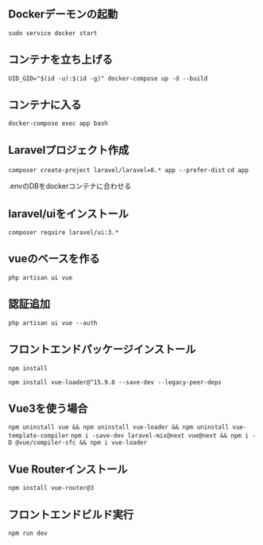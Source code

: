 ## Dockerデーモンの起動
`sudo service docker start`

## コンテナを立ち上げる
`UID_GID="$(id -u):$(id -g)" docker-compose up -d --build`

## コンテナに入る
`docker-compose exec app bash`

## Laravelプロジェクト作成
`composer create-project laravel/laravel=8.* app --prefer-dist`
`cd app`

.envのDBをdockerコンテナに合わせる

## laravel/uiをインストール
`composer require laravel/ui:3.*`

## vueのベースを作る
`php artisan ui vue`

## 認証追加
`php artisan ui vue --auth`

## フロントエンドパッケージインストール
`npm install`

`npm install vue-loader@^15.9.8 --save-dev --legacy-peer-deps`

## Vue3を使う場合
`npm uninstall vue && npm uninstall vue-loader && npm uninstall vue-template-compiler`
`npm i -save-dev laravel-mix@next vue@next && npm i -D @vue/compiler-sfc && npm i vue-loader`

## Vue Routerインストール
`npm install vue-router@3`

## フロントエンドビルド実行
`npm run dev`
